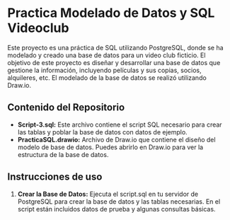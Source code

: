 
# Practica Modelado de Datos y SQL Videoclub

Este proyecto es una práctica de SQL utilizando PostgreSQL, donde se ha modelado y creado una base de datos para un video club ficticio. 
El objetivo de este proyecto es diseñar y desarrollar una base de datos que gestione la información, incluyendo películas y sus copias, socios, alquileres, etc.
El modelado de la base de datos se realizó utilizando Draw.io.


## Contenido del Repositorio

- **Script-3.sql:** Este archivo contiene el script SQL necesario para crear las tablas y poblar la base de datos con datos de ejemplo.
- **PracticaSQL.drawio:** Archivo de Draw.io que contiene el diseño del modelo de base de datos. Puedes abrirlo en Draw.io para ver la estructura de la base de datos.

## Instrucciones de uso

1. **Crear la Base de Datos:** Ejecuta el script.sql en tu servidor de PostgreSQL para crear la base de datos y las tablas necesarias. En el script están incluidos datos de prueba y algunas consultas básicas.


